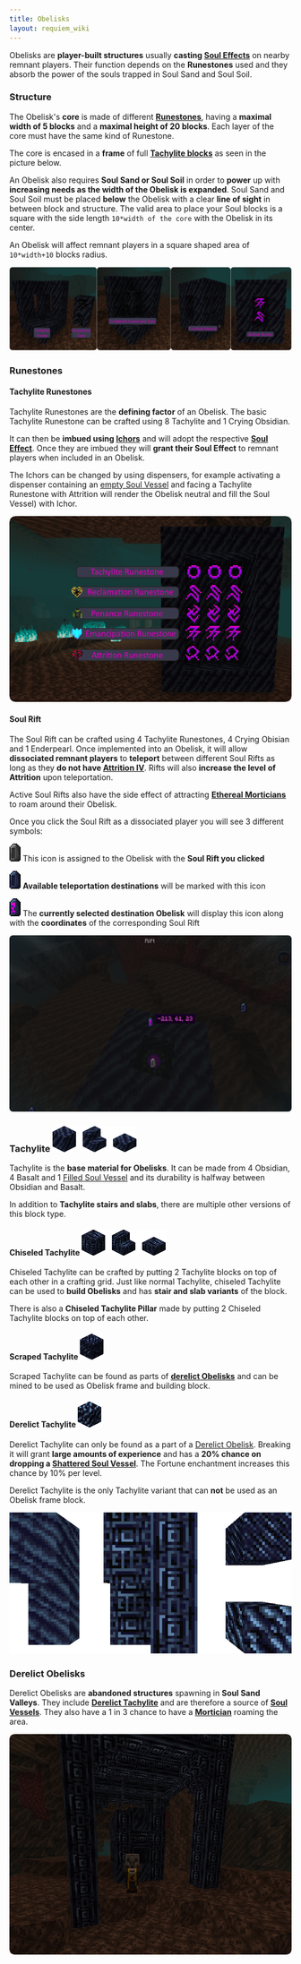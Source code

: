 ```yaml
---
title: Obelisks
layout: requiem_wiki
---
```


Obelisks are **player-built structures** usually **casting [Soul Effects](effects)** on nearby remnant players.
Their function depends on the **Runestones** used and they absorb the power of the souls trapped in Soul Sand and Soul Soil.

### Structure

The Obelisk's **core** is made of different [**Runestones**](#runestones), having a **maximal width of 5 blocks** and a **maximal height of 20 blocks**.
Each layer of the core must have the same kind of Runestone.

The core is encased in a **frame** of full [**Tachylite blocks**](#tachylite----) as seen in the picture below.

An Obelisk also requires **Soul Sand or Soul Soil** in order to **power** up with **increasing needs as the width of the Obelisk is expanded**.
Soul Sand and Soul Soil must be placed **below** the Obelisk with a clear **line of sight** in between block and structure.
The valid area to place your Soul blocks is a square with the side length `10*width of the core` with the Obelisk in its center.

An Obelisk will affect remnant players in a square shaped area of `10*width+10` blocks radius.

![Obelisk Tutorial](img/ObeliskTutorial.png)



### Runestones

#### Tachylite Runestones

Tachylite Runestones are the **defining factor** of an Obelisk.
The basic Tachylite Runestone can be crafted using 8 Tachylite and 1 Crying Obsidian.

It can then be **imbued using [Ichors](soul-vessels#ichor-vessels)** and will adopt the respective **[Soul Effect](effects)**.
Once they are imbued they will **grant their Soul Effect** to remnant players when included in an Obelisk.

The Ichors can be changed by using dispensers, for example activating a dispenser containing an [empty Soul Vessel](soul-vessels#empty-soul-vessel) and facing a Tachylite Runestone with Attrition will render the Obelisk neutral and fill the Soul Vessel) with Ichor.

![Runestones](img/RunestonesIcons.png)

#### Soul Rift

The Soul Rift can be crafted using 4 Tachylite Runestones, 4 Crying Obisian and 1 Enderpearl.
Once implemented into an Obelisk, it will allow **dissociated remnant players** to **teleport** between different Soul Rifts as long as they **do not have [Attrition IV](effects#attrition)**.
Rifts will also **increase the level of Attrition** upon teleportation.

Active Soul Rifts also have the side effect of attracting [**Ethereal Morticians**](mortician#ethereal-mortician) to roam around their Obelisk.

Once you click the Soul Rift as a dissociated player you will see 3 different symbols:

![Rift Icon](img/RiftIconInactive.png) This icon is assigned to the Obelisk with the **Soul Rift you clicked**

![Rift Icon](img/RiftIconNeutral.png) **Available teleportation destinations** will be marked with this icon

![Rift Icon](img/RiftIconActive.png) The **currently selected destination Obelisk** will display this icon along with the **coordinates** of the corresponding Soul Rift

![Rift Menu](img/RiftMenu.png)



### Tachylite    ![Tachylite](img/Tachylite.png)

Tachylite is the **base material for Obelisks**. It can be made from 4 Obsidian, 4 Basalt and 1 [Filled Soul Vessel](soul-vessels#filled-soul-vessel) and its durability is halfway between Obsidian and Basalt.

In addition to **Tachylite stairs and slabs**, there are multiple other versions of this block type.

#### Chiseled Tachylite    ![Chiseled Tachylite](img/ChiseledTachylite.png)

Chiseled Tachylite can be crafted by putting 2 Tachylite blocks on top of each other in a crafting grid. Just like normal Tachylite, chiseled Tachylite can be used to **build Obelisks** and has **stair and slab variants** of the block.

There is also a **Chiseled Tachylite Pillar** made by putting 2 Chiseled Tachylite blocks on top of each other.

#### Scraped Tachylite    ![Scraped Tachylite](img/ScrapedTachylite.png)

Scraped Tachylite can be found as parts of [**derelict Obelisks**](#derelict-obelisks) and can be mined to be used as Obelisk frame and building block.

#### Derelict Tachylite    ![Derelict Tachylite](img/DerelictTachylite.png)

Derelict Tachylite can only be found as a part of a [Derelict Obelisk](#derelict-obelisks). Breaking it will grant **large amounts of experience** and has a **20% chance on dropping a [Shattered Soul Vessel](soul-vessels/shattered-soul-vessel)**. The Fortune enchantment increases this chance by 10% per level.

Derelict Tachylite is the only Tachylite variant that can **not** be used as an Obelisk frame block.



![Tachylite Blocks](img/TachyliteBlocks.png)

### Derelict Obelisks

Derelict Obelisks are **abandoned structures** spawning in **Soul Sand Valleys**. They include [**Derelict Tachylite**](#derelict-tachylite----) and are therefore a source of [**Soul Vessels**](soul-vessels). They also have a 1 in 3 chance to have a [**Mortician**](mortician) roaming the area.

![Derelict Obelisk](img/DerelictObelisk.png)
